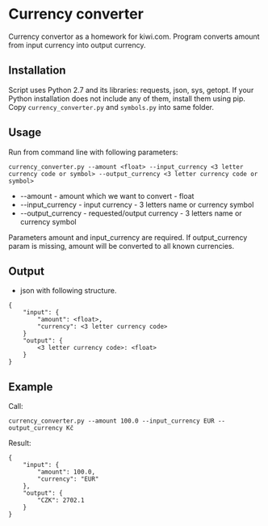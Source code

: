 Currency converter
==================

Currency convertor as a homework for kiwi.com. Program converts amount from input currency into output currency.

## Installation

Script uses Python 2.7 and its libraries: requests, json, sys, getopt. If your Python installation does not include any of them, install them using pip.
Copy `currency_converter.py` and `symbols.py` into same folder.

## Usage

Run from command line with following parameters:

```
currency_converter.py --amount <float> --input_currency <3 letter currency code or symbol> --output_currency <3 letter currency code or symbol>
```

- --amount - amount which we want to convert - float
- --input_currency - input currency - 3 letters name or currency symbol
- --output_currency - requested/output currency - 3 letters name or currency symbol

Parameters amount and input_currency are required. If output_currency param is missing, amount will be converted to all known currencies.

## Output

- json with following structure.
```
{
    "input": { 
        "amount": <float>,
        "currency": <3 letter currency code>
    }
    "output": {
        <3 letter currency code>: <float>
    }
}
```

## Example
Call:
```
currency_converter.py --amount 100.0 --input_currency EUR --output_currency Kč
```
Result:
```
{
    "input": {
        "amount": 100.0,
        "currency": "EUR"
    },
    "output": {
        "CZK": 2702.1
    }
}

```
